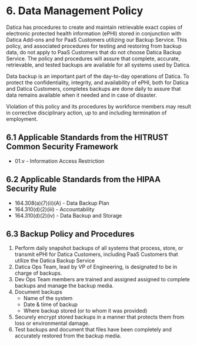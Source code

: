 # 6. Data Management Policy

Datica has procedures to create and maintain retrievable exact copies of electronic protected health information (ePHI) stored in conjunction with Datica Add-ons and for PaaS Customers utilizing our Backup Service. This policy, and associated procedures for testing and restoring from backup data, do not apply to PaaS Customers that do not choose Datica Backup Service. The policy and procedures will assure that complete, accurate, retrievable, and tested backups are available for all systems used by Datica.

Data backup is an important part of the day-to-day operations of Datica. To protect the confidentiality, integrity, and availability of ePHI, both for Datica and Datica Customers, completes backups are done daily to assure that data remains available when it needed and in case of disaster.

Violation of this policy and its procedures by workforce members may result in corrective disciplinary action, up to and including termination of employment.

## 6.1 Applicable Standards from the HITRUST Common Security Framework

* 01.v - Information Access Restriction

## 6.2 Applicable Standards from the HIPAA Security Rule

* 164.308(a)(7)(ii)(A) - Data Backup Plan
* 164.310(d)(2)(iii) - Accountability
* 164.310(d)(2)(iv) - Data Backup and Storage

## 6.3 Backup Policy and Procedures

1. Perform daily snapshot backups of all systems that process, store, or transmit ePHI for Datica Customers, including PaaS Customers that utilize the Datica Backup Service
2. Datica Ops Team, lead by VP of Engineering, is designated to be in charge of backups.
3. Dev Ops Team members are trained and assigned assigned to complete backups and manage the backup media.
4. Document backups
	* Name of the system
	* Date & time of backup
	* Where backup stored (or to whom it was provided)
5. Securely encrypt stored backups in a manner that protects them from loss or environmental damage.
6. Test backups and document that files have been completely and accurately restored from the backup media.
